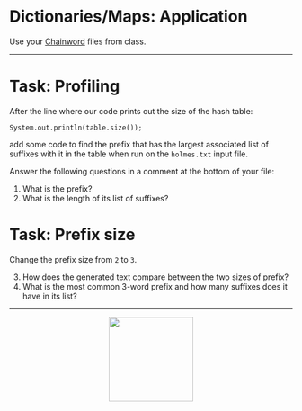 # Dictionaries/Maps: Application

Use your [Chainword](../chainword.zip) files from class.

---

# Task: Profiling

After the line where our code prints out the size of the hash table:

```
System.out.println(table.size());
```

add some code to find the prefix that has the largest associated list of suffixes with it in the table when run on the `holmes.txt` input file. 

Answer the following questions in a comment at the bottom of your file:

1. What is the prefix?
2. What is the length of its list of suffixes?


# Task: Prefix size

Change the prefix size from `2` to `3`. 

3. How does the generated text compare between the two sizes of prefix?
4. What is the most common 3-word prefix and how many suffixes does it have in its list?


---

<center>
<img src="../../3d-small-people-all-is-well-a-little-man-lies-on-a-big-positive-symbol-drawing_csp25435404.jpg" width="150px"></center>

